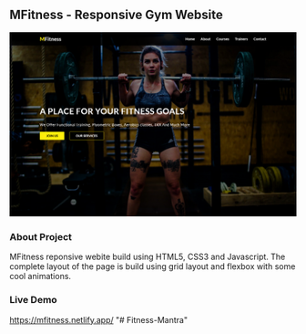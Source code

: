 ## MFitness - Responsive Gym Website

![](img/landing-page.png)

### About Project

MFitness reponsive webite build using HTML5, CSS3 and Javascript. The complete layout of the page is build using grid layout and flexbox with some cool animations.

### Live Demo

https://mfitness.netlify.app/
"# Fitness-Mantra" 

